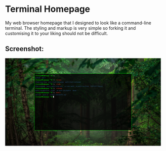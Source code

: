 # Terminal Homepage

My web browser homepage that I designed to look like a command-line terminal. The styling and markup is very simple so forking it and customising it to your liking 
should not be difficult.

## Screenshot:

![Screenshot](screenshot/screenshot.png)
